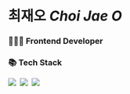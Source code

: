 # 최재오 *Choi Jae O*
<h3>🧑🏻‍💻 Frontend Developer</h3>
<h3>📚 Tech Stack</h3>
<p>
  <img src="https://img.shields.io/badge/JavaScript-F7DF1E?style=flat&logo=javascript&logoColor=white"/></a>&nbsp
  <img src="https://img.shields.io/badge/TypeScript-3178C6?style=fla&logo=typescript&logoColor=white"/></a>&nbsp
  <img src="https://img.shields.io/badge/React-61DAFB?style=flat&logo=react&logoColor=white"/></a>&nbsp
</p>

